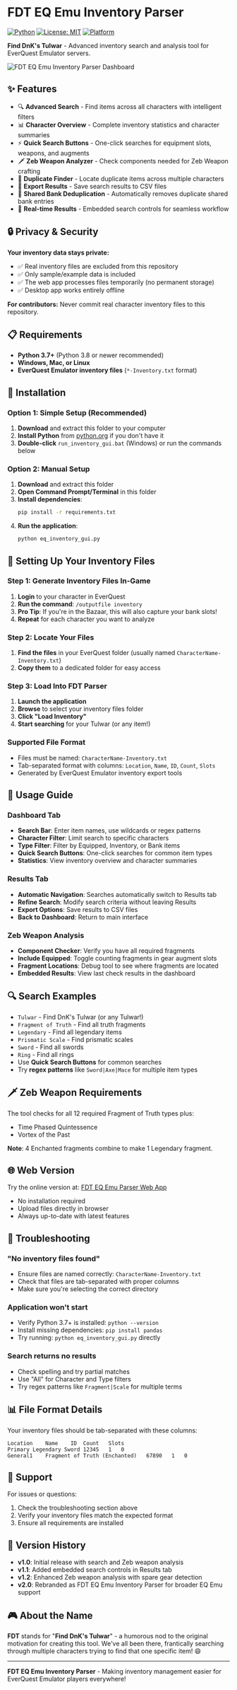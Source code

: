 # FDT EQ Emu Inventory Parser

[![Python](https://img.shields.io/badge/Python-3.7%2B-blue.svg)](https://python.org)
[![License: MIT](https://img.shields.io/badge/License-MIT-yellow.svg)](https://opensource.org/licenses/MIT)
[![Platform](https://img.shields.io/badge/Platform-Windows%20%7C%20Mac%20%7C%20Linux-lightgrey.svg)]()

**Find DnK's Tulwar** - Advanced inventory search and analysis tool for EverQuest Emulator servers.

![FDT EQ Emu Inventory Parser Dashboard](screenshots/dashboard.png)

## ✨ Features

- 🔍 **Advanced Search** - Find items across all characters with intelligent filters
- 📊 **Character Overview** - Complete inventory statistics and character summaries  
- ⚡ **Quick Search Buttons** - One-click searches for equipment slots, weapons, and augments
- 🗡️ **Zeb Weapon Analyzer** - Check components needed for Zeb Weapon crafting
- 🔄 **Duplicate Finder** - Locate duplicate items across multiple characters
- 💾 **Export Results** - Save search results to CSV files
- 🏦 **Shared Bank Deduplication** - Automatically removes duplicate shared bank entries
- 🎯 **Real-time Results** - Embedded search controls for seamless workflow

## 🔒 Privacy & Security

**Your inventory data stays private:**
- ✅ Real inventory files are excluded from this repository
- ✅ Only sample/example data is included
- ✅ The web app processes files temporarily (no permanent storage)
- ✅ Desktop app works entirely offline

**For contributors:** Never commit real character inventory files to this repository.

## 📋 Requirements

- **Python 3.7+** (Python 3.8 or newer recommended)
- **Windows, Mac, or Linux**
- **EverQuest Emulator inventory files** (`*-Inventory.txt` format)

## 🚀 Installation

### Option 1: Simple Setup (Recommended)
1. **Download** and extract this folder to your computer
2. **Install Python** from [python.org](https://python.org) if you don't have it
3. **Double-click** `run_inventory_gui.bat` (Windows) or run the commands below

### Option 2: Manual Setup
1. **Download** and extract this folder
2. **Open Command Prompt/Terminal** in this folder
3. **Install dependencies**:
   ```bash
   pip install -r requirements.txt
   ```
4. **Run the application**:
   ```bash
   python eq_inventory_gui.py
   ```

## 📁 Setting Up Your Inventory Files

### Step 1: Generate Inventory Files In-Game
1. **Login** to your character in EverQuest
2. **Run the command**: `/outputfile inventory`
3. **Pro Tip**: If you're in the Bazaar, this will also capture your bank slots!
4. **Repeat** for each character you want to analyze

### Step 2: Locate Your Files  
1. **Find the files** in your EverQuest folder (usually named `CharacterName-Inventory.txt`)
2. **Copy them** to a dedicated folder for easy access

### Step 3: Load Into FDT Parser
1. **Launch the application**
2. **Browse** to select your inventory files folder
3. **Click "Load Inventory"**
4. **Start searching** for your Tulwar (or any item!)

### Supported File Format
- Files must be named: `CharacterName-Inventory.txt`
- Tab-separated format with columns: `Location`, `Name`, `ID`, `Count`, `Slots`
- Generated by EverQuest Emulator inventory export tools

## 🎯 Usage Guide

### Dashboard Tab
- **Search Bar**: Enter item names, use wildcards or regex patterns
- **Character Filter**: Limit search to specific characters  
- **Type Filter**: Filter by Equipped, Inventory, or Bank items
- **Quick Search Buttons**: One-click searches for common item types
- **Statistics**: View inventory overview and character summaries

### Results Tab
- **Automatic Navigation**: Searches automatically switch to Results tab
- **Refine Search**: Modify search criteria without leaving Results
- **Export Options**: Save results to CSV files
- **Back to Dashboard**: Return to main interface

### Zeb Weapon Analysis
- **Component Checker**: Verify you have all required fragments
- **Include Equipped**: Toggle counting fragments in gear augment slots
- **Fragment Locations**: Debug tool to see where fragments are located
- **Embedded Results**: View last check results in the dashboard

## 🔍 Search Examples

- `Tulwar` - Find DnK's Tulwar (or any Tulwar!)
- `Fragment of Truth` - Find all truth fragments
- `Legendary` - Find all legendary items  
- `Prismatic Scale` - Find prismatic scales
- `Sword` - Find all swords
- `Ring` - Find all rings
- Use **Quick Search Buttons** for common searches
- Try **regex patterns** like `Sword|Axe|Mace` for multiple item types

## 🗡️ Zeb Weapon Requirements

The tool checks for all 12 required Fragment of Truth types plus:
- Time Phased Quintessence  
- Vortex of the Past

**Note**: 4 Enchanted fragments combine to make 1 Legendary fragment.

## 🌐 Web Version

Try the online version at: [FDT EQ Emu Parser Web App](https://fdt-eq-emu-inventory.streamlit.app)

- No installation required
- Upload files directly in browser
- Always up-to-date with latest features

## 🐛 Troubleshooting

### "No inventory files found"
- Ensure files are named correctly: `CharacterName-Inventory.txt`
- Check that files are tab-separated with proper columns
- Make sure you're selecting the correct directory

### Application won't start
- Verify Python 3.7+ is installed: `python --version`
- Install missing dependencies: `pip install pandas`
- Try running: `python eq_inventory_gui.py` directly

### Search returns no results
- Check spelling and try partial matches
- Use "All" for Character and Type filters
- Try regex patterns like `Fragment|Scale` for multiple terms

## 📊 File Format Details

Your inventory files should be tab-separated with these columns:
```
Location	Name	ID	Count	Slots
Primary	Legendary Sword	12345	1	0
General1	Fragment of Truth (Enchanted)	67890	1	0
```

## 🤝 Support

For issues or questions:
1. Check the troubleshooting section above
2. Verify your inventory files match the expected format
3. Ensure all requirements are installed

## 📝 Version History

- **v1.0**: Initial release with search and Zeb weapon analysis
- **v1.1**: Added embedded search controls in Results tab
- **v1.2**: Enhanced Zeb weapon analysis with spare gear detection
- **v2.0**: Rebranded as FDT EQ Emu Inventory Parser for broader EQ Emu support

## 🎮 About the Name

**FDT** stands for "**Find DnK's Tulwar**" - a humorous nod to the original motivation for creating this tool. We've all been there, frantically searching through multiple characters trying to find that one specific item! 😄

---

**FDT EQ Emu Inventory Parser** - Making inventory management easier for EverQuest Emulator players everywhere!
